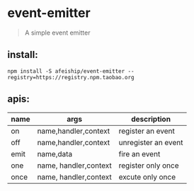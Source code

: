 # event-emitter
> A simple event emitter

## install:
```shell
npm install -S afeiship/event-emitter --registry=https://registry.npm.taobao.org
```

## apis:
| name | args                  | description         |
|------|-----------------------|---------------------|
| on   | name,handler,context  | register an event   |
| off  | name,handler,context  | unregister an event |
| emit | name,data             | fire an event       |
| one  | name, handler,context | register only once  |
| once | name, handler,context | excute only once    |
